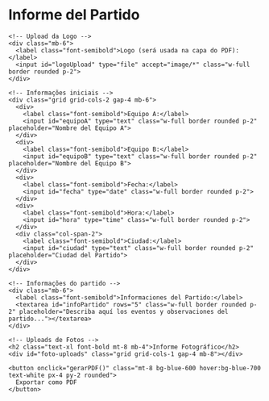 <!DOCTYPE html>
<html lang="es">
<head>
  <meta charset="UTF-8">
  <meta name="viewport" content="width=device-width, initial-scale=1.0">
  <title>Informe del Partido</title>
  <script src="https://cdn.tailwindcss.com"></script>
  <script src="https://cdnjs.cloudflare.com/ajax/libs/jspdf/2.5.1/jspdf.umd.min.js"></script>
  <script src="https://cdnjs.cloudflare.com/ajax/libs/html2canvas/1.4.1/html2canvas.min.js"></script>
</head>
<body class="bg-gray-100 text-gray-800 font-sans p-6">

  <div id="formulario" class="max-w-5xl mx-auto bg-white p-6 rounded-xl shadow-md">
    <h1 class="text-2xl font-bold mb-4">Informe del Partido</h1>

    <!-- Upload da Logo -->
    <div class="mb-6">
      <label class="font-semibold">Logo (será usada na capa do PDF):</label>
      <input id="logoUpload" type="file" accept="image/*" class="w-full border rounded p-2">
    </div>

    <!-- Informações iniciais -->
    <div class="grid grid-cols-2 gap-4 mb-6">
      <div>
        <label class="font-semibold">Equipo A:</label>
        <input id="equipoA" type="text" class="w-full border rounded p-2" placeholder="Nombre del Equipo A">
      </div>
      <div>
        <label class="font-semibold">Equipo B:</label>
        <input id="equipoB" type="text" class="w-full border rounded p-2" placeholder="Nombre del Equipo B">
      </div>
      <div>
        <label class="font-semibold">Fecha:</label>
        <input id="fecha" type="date" class="w-full border rounded p-2">
      </div>
      <div>
        <label class="font-semibold">Hora:</label>
        <input id="hora" type="time" class="w-full border rounded p-2">
      </div>
      <div class="col-span-2">
        <label class="font-semibold">Ciudad:</label>
        <input id="ciudad" type="text" class="w-full border rounded p-2" placeholder="Ciudad del Partido">
      </div>
    </div>

    <!-- Informações do partido -->
    <div class="mb-6">
      <label class="font-semibold">Informaciones del Partido:</label>
      <textarea id="infoPartido" rows="5" class="w-full border rounded p-2" placeholder="Describa aquí los eventos y observaciones del partido..."></textarea>
    </div>

    <!-- Uploads de Fotos -->
    <h2 class="text-xl font-bold mt-8 mb-4">Informe Fotográfico</h2>
    <div id="foto-uploads" class="grid grid-cols-1 gap-4 mb-8"></div>

    <button onclick="gerarPDF()" class="mt-8 bg-blue-600 hover:bg-blue-700 text-white px-4 py-2 rounded">
      Exportar como PDF
    </button>
  </div>

  <script>
    const descripciones = [
      "Arribo delegación visitante",
      "Llegada del equipo visitante al hotel y seguridad del hotel",
      "Inspección de seguridad",
      "Reunión de Seguridad",
      "Reunión de Coordinación",
      "Instalación de Objetos de animación",
      "Llegada utilería equipo Visitante",
      "Utileria equipo local",
      "Llegada Delegación visitante",
      "Llegada delegación local",
      "Llegada equipo de arbitraje",
      "Charla OSC con seguridad privada",
      "Primera revisión interna y externa",
      "Instalación de Recursos",
      "Situación das tribunas protocolo de juego",
      "Situacion externa a los 70’",
      "Refuerzo a los 75’",
      "Evacuación Completa en 45’",
      "Salida del equipo local",
      "Salida del arbitraje",
      "Salida del equipo local por sus medios",
      "Comer cerrado",
      "Regreso del equipo visitante"
    ];

    window.addEventListener("DOMContentLoaded", () => {
      const container = document.getElementById("foto-uploads");
      descripciones.forEach((desc, index) => {
        const campo = document.createElement("div");
        campo.className = "mb-4";
        campo.innerHTML = `
          <label class="block font-semibold mb-1">${index + 1} - ${desc}</label>
          <input type="file" accept="image/*" class="w-full border p-2 rounded">
        `;
        container.appendChild(campo);
      });
    });
  </script>

  <script>
    function gerarPDF() {
      const { jsPDF } = window.jspdf;
      const doc = new jsPDF('p', 'pt', 'a4');

      const equipoA = document.getElementById("equipoA").value;
      const equipoB = document.getElementById("equipoB").value;
      const fecha = document.getElementById("fecha").value;
      const hora = document.getElementById("hora").value;
      const ciudad = document.getElementById("ciudad").value;
      const infoPartido = document.getElementById("infoPartido").value;
      const logoFile = document.getElementById("logoUpload").files[0];

      const gerarCapa = (logoBase64) => {
        if (logoBase64) {
          doc.addImage(logoBase64, 'JPEG', 200, 40, 200, 100);
        }
        doc.setFontSize(18);
        doc.text("Informe del Partido", 220, 160);
        doc.setFontSize(14);
        doc.text(`Equipo A: ${equipoA}`, 80, 200);
        doc.text(`Equipo B: ${equipoB}`, 80, 220);
        doc.text(`Fecha: ${fecha}`, 80, 240);
        doc.text(`Hora: ${hora}`, 80, 260);
        doc.text(`Ciudad: ${ciudad}`, 80, 280);

        doc.addPage();
        doc.setFontSize(16);
        doc.text("Informaciones del Partido", 40, 60);
        doc.setFontSize(12);
        const texto = doc.splitTextToSize(infoPartido, 500);
        doc.text(texto, 40, 80);
      };

      const gerarFotos = async () => {
        doc.addPage();
        doc.setFontSize(16);
        doc.text("Informe Fotográfico", 40, 40);

        const camposImagem = document.querySelectorAll('#foto-uploads input[type="file"]');
        const labels = document.querySelectorAll('#foto-uploads label');

        let y = 60;

        for (let i = 0; i < camposImagem.length; i++) {
          const file = camposImagem[i].files[0];
          if (file) {
            const img = await carregarImagem(file);
            doc.setFontSize(12);
            doc.text(labels[i].innerText, 40, y);
            y += 10;

            const canvas = document.createElement("canvas");
            const ctx = canvas.getContext("2d");
            canvas.width = img.width;
            canvas.height = img.height;
            ctx.drawImage(img, 0, 0);
            const imgData = canvas.toDataURL("image/jpeg", 0.8);

            const pdfWidth = 500;
            const ratio = img.height / img.width;
            const pdfHeight = pdfWidth * ratio;

            if (y + pdfHeight > 800) {
              doc.addPage();
              y = 40;
            }
            doc.addImage(imgData, 'JPEG', 40, y, pdfWidth, pdfHeight);
            y += pdfHeight + 20;
          }
        }
        doc.save("informe_partido_fotos.pdf");
      };

      const carregarImagem = (file) => {
        return new Promise((resolve, reject) => {
          const reader = new FileReader();
          reader.onload = e => {
            const img = new Image();
            img.onload = () => resolve(img);
            img.src = e.target.result;
          };
          reader.onerror = reject;
          reader.readAsDataURL(file);
        });
      };

      const carregarLogoBase64 = (file) => {
        return new Promise((resolve, reject) => {
          if (!file) return resolve(null);
          const reader = new FileReader();
          reader.onload = e => resolve(e.target.result);
          reader.onerror = reject;
          reader.readAsDataURL(file);
        });
      };

      carregarLogoBase64(logoFile).then(logoBase64 => {
        gerarCapa(logoBase64);
        gerarFotos();
      });
    }
  </script>

</body>
</html>

